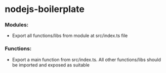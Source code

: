 # nodejs-boilerplate

### Modules:
- Export all functions/libs from module at src/index.ts file

### Functions:
- Export a main function from src/index.ts. All other functions/libs should be imported and exposed as suitable
